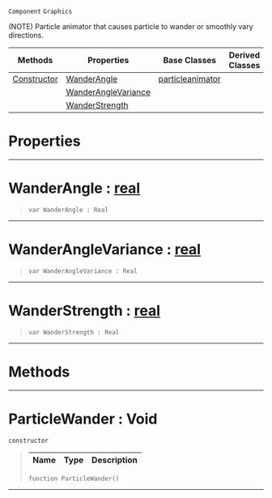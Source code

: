  `Component` `Graphics`



(NOTE) Particle animator that causes particle to wander or smoothly vary directions.

|Methods|Properties|Base Classes|Derived Classes|
|---|---|---|---|
|[ Constructor](https://github.com/zeroengineteam/ZeroDocs/blob/master/code_reference/class_reference/particlewander.markdown#particlewander-void)|[ WanderAngle](https://github.com/zeroengineteam/ZeroDocs/blob/master/code_reference/class_reference/particlewander.markdown#wanderangle-zero-engine)|[particleanimator](https://github.com/zeroengineteam/ZeroDocs/blob/master/code_reference/class_reference/particleanimator.markdown)| |
| |[ WanderAngleVariance](https://github.com/zeroengineteam/ZeroDocs/blob/master/code_reference/class_reference/particlewander.markdown#wanderanglevariance-zero)| | |
| |[ WanderStrength](https://github.com/zeroengineteam/ZeroDocs/blob/master/code_reference/class_reference/particlewander.markdown#wanderstrength-zero-engi)| | |


 #  Properties


---  
 #  WanderAngle : [real](https://github.com/zeroengineteam/ZeroDocs/blob/master/code_reference/zilch_base_types/real.markdown)

> 
> ``` lang=cpp, name=Zilch
> var WanderAngle : Real


---  
 #  WanderAngleVariance : [real](https://github.com/zeroengineteam/ZeroDocs/blob/master/code_reference/zilch_base_types/real.markdown)

> 
> ``` lang=cpp, name=Zilch
> var WanderAngleVariance : Real


---  
 #  WanderStrength : [real](https://github.com/zeroengineteam/ZeroDocs/blob/master/code_reference/zilch_base_types/real.markdown)

> 
> ``` lang=cpp, name=Zilch
> var WanderStrength : Real


---  
 #  Methods


---  
 #  ParticleWander : Void

 `constructor`

> 
> |Name|Type|Description|
> |---|---|---|
> ``` lang=cpp, name=Zilch
> function ParticleWander()
> ``` 


---  
 

 